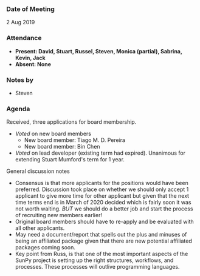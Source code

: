 ### Date of Meeting
2 Aug 2019

### Attendance
- **Present: David, Stuart, Russel, Steven, Monica (partial), Sabrina, Kevin, Jack** 
- **Absent: None** 

### Notes by
- Steven

### Agenda

Received, three applications for board membership.

* _Voted_ on new board members
  * New board member: Tiago M. D. Pereira
  * New board member: Bin Chen
* _Voted_ on lead developer (existing term had expired). Unanimous for extending Stuart Mumford's term for 1 year.

General discussion notes
* Consensus is that more applicants for the positions would have been preferred. Discussion took place on whether we should only accept 1 applicant to give more time for other applicant but given that the next time terms end is in March of 2020 decided which is fairly soon it was not worth waiting. *BUT* we should do a better job and start the process of recruiting new members earlier!
* Original board members should have to re-apply and be evaluated with all other applicants.
* May need a document/report that spells out the plus and minuses of being an affiliated package given that there are new potential affiliated packages coming soon.
* Key point from Russ, is that one of the most important aspects of the SunPy project is setting up the right structures, workflows, and processes. These processes will outlive programming languages.

